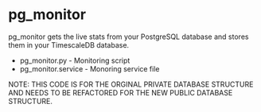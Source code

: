 # pg_monitor
pg_monitor gets the live stats from your PostgreSQL database and stores them in your TimescaleDB database.

* pg_monitor.py - Monitoring script
* pg_monitor.service - Monoring service file

NOTE: THIS CODE IS FOR THE ORGINAL PRIVATE DATABASE STRUCTURE AND NEEDS TO BE REFACTORED FOR THE NEW PUBLIC DATABASE STRUCTURE.
